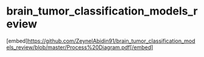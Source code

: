 # brain_tumor_classification_models_review
[embed]https://github.com/ZeynelAbidin91/brain_tumor_classification_models_review/blob/master/Process%20Diagram.pdf[/embed]
